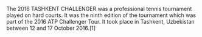 The 2016 TASHKENT CHALLENGER was a professional tennis tournament played on hard courts. It was the ninth edition of the tournament which was part of the 2016 ATP Challenger Tour. It took place in Tashkent, Uzbekistan between 12 and 17 October 2016.[1]
